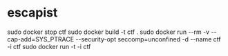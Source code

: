 # escapist

sudo docker stop ctf
sudo docker build -t ctf .
sudo docker run --rm -v --cap-add=SYS_PTRACE --security-opt seccomp=unconfined -d --name ctf -i ctf
sudo docker run -t -i ctf
